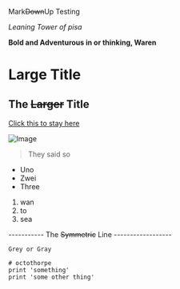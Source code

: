 Mark~~Down~~Up Testing

_Leaning Tower of pisa_

__Bold and Adventurous in or thinking, Waren__

# Large Title
## The ~~Larger~~ Title

[Click this to stay here](https://jl-young.github.io/cse15l-lab-reports/index.html)

![Image](http://cse.ucsd.edu/sites/cse/files/cse/CSELogo_text_color.gif)
>They said so

* Uno
* Zwei
* Three

1. wan
2. to
3. sea

----------- The ~~Symmetric~~ Line ------------------

`Grey or Gray`
```
# octothorpe
print 'something'
print 'some other thing'
```
